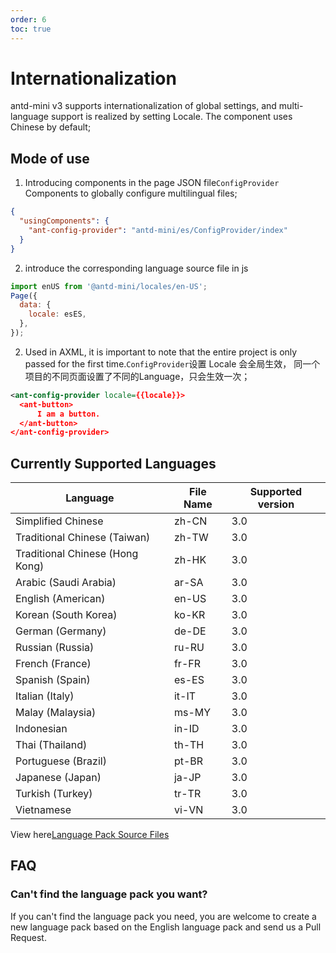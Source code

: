 ```yaml
---
order: 6
toc: true
---
```


# Internationalization

antd-mini v3 supports internationalization of global settings, and multi-language support is realized by setting Locale. The component uses Chinese by default;

## Mode of use

1. Introducing components in the page JSON file`ConfigProvider` Components to globally configure multilingual files;

```json
{
  "usingComponents": {
    "ant-config-provider": "antd-mini/es/ConfigProvider/index"
  }
}
```

2. introduce the corresponding language source file in js

```js
import enUS from '@antd-mini/locales/en-US';
Page({
  data: {
    locale: esES,
  },
});
```

2. Used in AXML, it is important to note that the entire project is only passed for the first time.`ConfigProvider`设置 Locale 会全局生效，
   同一个项目的不同页面设置了不同的Language，只会生效一次；

```xml
<ant-config-provider locale={{locale}}>
  <ant-button>
      I am a button.
  </ant-button>
</ant-config-provider>
```

## Currently Supported Languages

| Language                    | File Name | Supported version |
| ----------------------- | ------ | -------- |
| Simplified Chinese                | zh-CN  | 3.0      |
| Traditional Chinese (Taiwan)    | zh-TW  | 3.0      |
| Traditional Chinese (Hong Kong)    | zh-HK  | 3.0      |
| Arabic (Saudi Arabia) | ar-SA  | 3.0      |
| English (American)            | en-US  | 3.0      |
| Korean (South Korea)          | ko-KR  | 3.0      |
| German (Germany)            | de-DE  | 3.0      |
| Russian (Russia)          | ru-RU  | 3.0      |
| French (France)            | fr-FR  | 3.0      |
| Spanish (Spain)      | es-ES  | 3.0      |
| Italian (Italy)      | it-IT  | 3.0      |
| Malay (Malaysia)      | ms-MY  | 3.0      |
| Indonesian                  | in-ID  | 3.0      |
| Thai (Thailand)            | th-TH  | 3.0      |
| Portuguese (Brazil)        | pt-BR  | 3.0      |
| Japanese (Japan)            | ja-JP  | 3.0      |
| Turkish (Turkey)      | tr-TR  | 3.0      |
| Vietnamese                  | vi-VN  | 3.0      |


View here[Language Pack Source Files](https://github.com/ant-design/ant-design-mini/blob/master/src/_locale/zh-CN.ts)

## FAQ

### Can't find the language pack you want?

If you can't find the language pack you need, you are welcome to create a new language pack based on the English language pack and send us a Pull Request.

